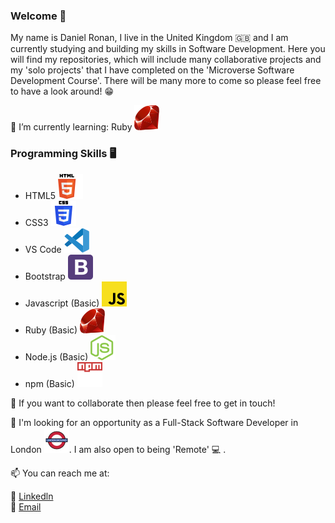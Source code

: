 ### Welcome 👋

My name is Daniel Ronan, I live in the United Kingdom 🇬🇧 and I am currently studying and building my skills in Software Development. Here you will find my repositories, which will include many collaborative projects and my 'solo projects' that I have completed on the 'Microverse Software Development Course'. There will be many more to come so please feel free to have a look around! 😁

🌱 I’m currently learning: Ruby ![img](./assets/svg's/ruby.svg)

### Programming Skills 🖥️ 

  - HTML5 ![img](./assets/svg's/html-5.svg)
  - CSS3 ![img](./assets/svg's/css-3.svg)
  - VS Code ![img](./assets/svg's/visual-studio-code-1.svg)
  - Bootstrap ![img](./assets/svg's/bootstrap-4.svg)
  - Javascript (Basic) ![img](./assets/svg's/javascript.svg)
  - Ruby (Basic) ![img](./assets/svg's/ruby.svg)
  - Node.js (Basic) ![img](./assets/svg's/nodejs-icon.svg)
  - npm (Basic) ![img](./assets/svg's/npm.svg) 


👯 If you want to collaborate then please feel free to get in touch!

👀 I'm looking for an opportunity as a Full-Stack Software Developer in London ![img](./assets/svg's/london-underground.svg). I am also open to being 'Remote' 💻 .

📫 You can reach me at: <br>

👔  [Linkedln](https://www.linkedin.com/in/danronan10/) <br>
📧 <a href="mailto:danielconnorronan@gmail.com?subject=Hi Dan!"> Email</a>
